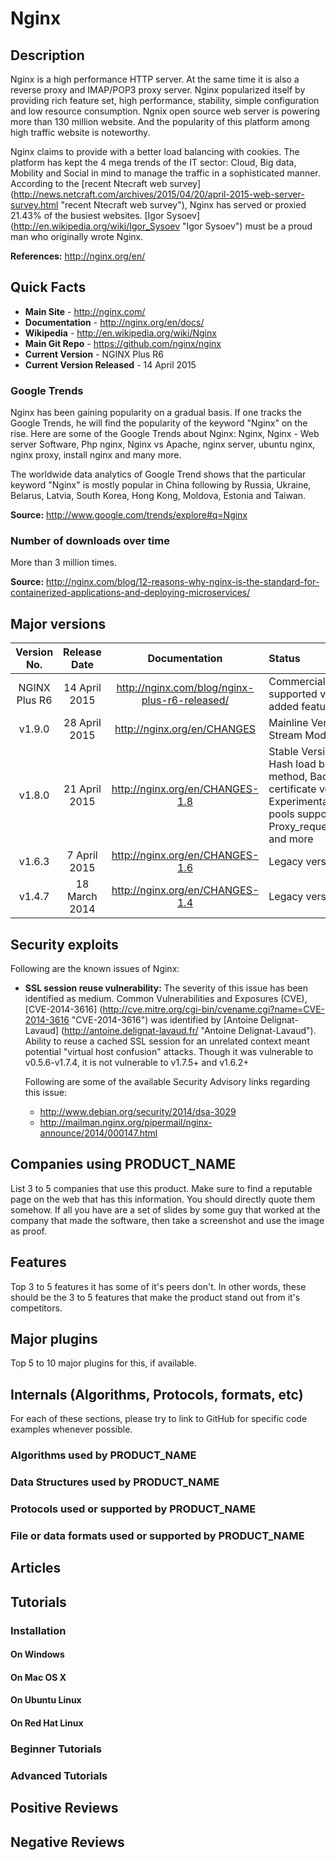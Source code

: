 # Nginx
## Description

Nginx is a high performance HTTP server. At the same time it is also a reverse proxy and IMAP/POP3 proxy server. Nginx popularized itself by providing rich feature set, high performance, stability, simple configuration and low resource consumption. Ngnix open source web server is powering more than 130 million website. And the popularity of this platform among high traffic website is noteworthy.

Nginx claims to provide with a better load balancing with cookies. The platform has kept the 4 mega trends of the IT sector: Cloud, Big data, Mobility and Social in mind to manage the traffic in a sophisticated manner. According to the [recent Ntecraft web survey] (http://news.netcraft.com/archives/2015/04/20/april-2015-web-server-survey.html "recent Ntecraft web survey"), Nginx has served or proxied 21.43% of the busiest websites. [Igor Sysoev] (http://en.wikipedia.org/wiki/Igor_Sysoev "Igor Sysoev") must be a proud man who originally wrote Nginx.

**References:** http://nginx.org/en/

## Quick Facts
* **Main Site** - http://nginx.com/
* **Documentation** - http://nginx.org/en/docs/
* **Wikipedia** - http://en.wikipedia.org/wiki/Nginx
* **Main Git Repo** - https://github.com/nginx/nginx
* **Current Version** - NGINX Plus R6
* **Current Version Released** - 14 April 2015

### Google Trends

Nginx has been gaining popularity on a gradual basis. If one tracks the Google Trends, he will find the popularity of the keyword "Nginx" on the rise. Here are some of the Google Trends about Nginx: Nginx, Nginx - Web server Software, Php nginx, Nginx vs Apache, nginx server, ubuntu nginx, nginx proxy, install nginx and many more.

The worldwide data analytics of Google Trend shows that the particular keyword "Nginx" is mostly popular in China following by Russia, Ukraine, Belarus, Latvia, South Korea, Hong Kong, Moldova, Estonia and Taiwan.

**Source:** http://www.google.com/trends/explore#q=Nginx

### Number of downloads over time

More than 3 million times.

**Source:** http://nginx.com/blog/12-reasons-why-nginx-is-the-standard-for-containerized-applications-and-deploying-microservices/

## Major versions

Version No.| Release Date | Documentation | Status
:-----------:|:------------:|:-------------:|:-------
NGINX Plus R6 | 14 April 2015 | http://nginx.com/blog/nginx-plus-r6-released/ | Commercially-supported version with added features
v1.9.0 | 28 April 2015 | http://nginx.org/en/CHANGES | Mainline Version with Stream Module
v1.8.0 | 21 April 2015 | http://nginx.org/en/CHANGES-1.8 | Stable Version with Hash load balancing method, Backend SSL certificate verification, Experimental thread pools support, Proxy_request_buffering and more
v1.6.3 | 7 April 2015 | http://nginx.org/en/CHANGES-1.6 | Legacy version
v1.4.7 | 18 March 2014 | http://nginx.org/en/CHANGES-1.4 | Legacy version

## Security exploits
Following are the known issues of Nginx:

* **SSL session reuse vulnerability:** The severity of this issue has been identified as medium. Common Vulnerabilities and Exposures (CVE), [CVE-2014-3616] (http://cve.mitre.org/cgi-bin/cvename.cgi?name=CVE-2014-3616 "CVE-2014-3616") was identified by [Antoine Delignat-Lavaud] (http://antoine.delignat-lavaud.fr/ "Antoine Delignat-Lavaud"). Ability to reuse a cached SSL session for an unrelated context meant potential "virtual host confusion" attacks. Though it was vulnerable to v0.5.6-v1.7.4, it is not vulnerable to v1.7.5+ and v1.6.2+

     Following are some of the available Security Advisory links regarding this issue:
     - http://www.debian.org/security/2014/dsa-3029
     - http://mailman.nginx.org/pipermail/nginx-announce/2014/000147.html
 
## Companies using PRODUCT_NAME

List 3 to 5 companies that use this product. Make sure to find a reputable page on the web that has this information. You should directly quote them somehow. If all you have are a set of slides by some guy that worked at the company that made the software, then take a screenshot and use the image as proof.

## Features

Top 3 to 5 features it has some of it's peers don't. In other words, these should be the 3 to 5 features that make the product stand out from it's competitors.

## Major plugins

Top 5 to 10 major plugins for this, if available.

## Internals (Algorithms, Protocols, formats, etc)

For each of these sections, please try to link to GitHub for specific code examples whenever possible.

### Algorithms used by PRODUCT_NAME

### Data Structures used by PRODUCT_NAME

### Protocols used or supported by PRODUCT_NAME

### File or data formats used or supported by PRODUCT_NAME


## Articles


## Tutorials

### Installation


#### On Windows


#### On Mac OS X


#### On Ubuntu Linux


#### On Red Hat Linux


### Beginner Tutorials


### Advanced Tutorials


## Positive Reviews


## Negative Reviews
